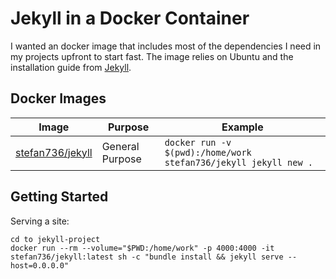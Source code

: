 # Jekyll in a Docker Container

I wanted an docker image that includes most of the dependencies I need in my projects upfront to start fast.
The image relies on Ubuntu and the installation guide from [Jekyll](https://jekyllrb.com/docs/installation/ubuntu/).

## Docker Images

| Image | Purpose | Example |
| ----- | ------- | ------- |
| [stefan736/jekyll](https://hub.docker.com/r/stefan736/jekyll/) | General Purpose | `docker run -v $(pwd):/home/work stefan736/jekyll jekyll new .` |

## Getting Started

Serving a site:

```shell
cd to jekyll-project
docker run --rm --volume="$PWD:/home/work" -p 4000:4000 -it stefan736/jekyll:latest sh -c "bundle install && jekyll serve --host=0.0.0.0"
```